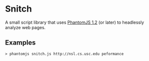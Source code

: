 # Snitch

A small script library that uses [PhantomJS 1.2](http://www.phantomjs.org/) (or later) to headlessly analyze web pages. 

## Examples

    > phantomjs snitch.js http://nsl.cs.usc.edu peformance
